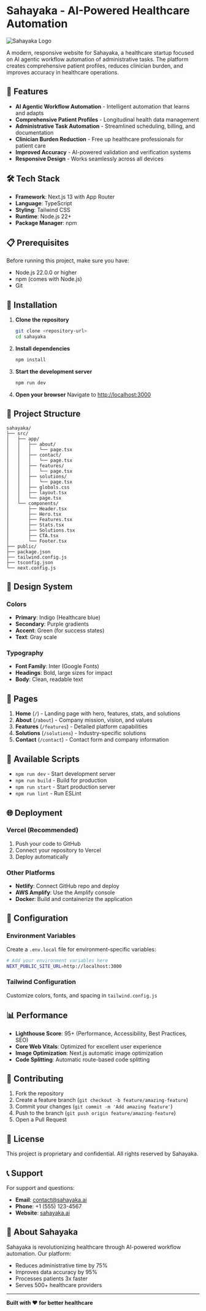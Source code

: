 # Sahayaka - AI-Powered Healthcare Automation

![Sahayaka Logo](https://img.shields.io/badge/Sahayaka-Healthcare%20AI-blue?style=for-the-badge)

A modern, responsive website for Sahayaka, a healthcare startup focused on AI agentic workflow automation of administrative tasks. The platform creates comprehensive patient profiles, reduces clinician burden, and improves accuracy in healthcare operations.

## 🚀 Features

- **AI Agentic Workflow Automation** - Intelligent automation that learns and adapts
- **Comprehensive Patient Profiles** - Longitudinal health data management
- **Administrative Task Automation** - Streamlined scheduling, billing, and documentation
- **Clinician Burden Reduction** - Free up healthcare professionals for patient care
- **Improved Accuracy** - AI-powered validation and verification systems
- **Responsive Design** - Works seamlessly across all devices

## 🛠️ Tech Stack

- **Framework**: Next.js 13 with App Router
- **Language**: TypeScript
- **Styling**: Tailwind CSS
- **Runtime**: Node.js 22+
- **Package Manager**: npm

## 📋 Prerequisites

Before running this project, make sure you have:

- Node.js 22.0.0 or higher
- npm (comes with Node.js)
- Git

## 🔧 Installation

1. **Clone the repository**
   ```bash
   git clone <repository-url>
   cd sahayaka
   ```

2. **Install dependencies**
   ```bash
   npm install
   ```

3. **Start the development server**
   ```bash
   npm run dev
   ```

4. **Open your browser**
   Navigate to [http://localhost:3000](http://localhost:3000)

## 📁 Project Structure

```
sahayaka/
├── src/
│   ├── app/
│   │   ├── about/
│   │   │   └── page.tsx
│   │   ├── contact/
│   │   │   └── page.tsx
│   │   ├── features/
│   │   │   └── page.tsx
│   │   ├── solutions/
│   │   │   └── page.tsx
│   │   ├── globals.css
│   │   ├── layout.tsx
│   │   └── page.tsx
│   └── components/
│       ├── Header.tsx
│       ├── Hero.tsx
│       ├── Features.tsx
│       ├── Stats.tsx
│       ├── Solutions.tsx
│       ├── CTA.tsx
│       └── Footer.tsx
├── public/
├── package.json
├── tailwind.config.js
├── tsconfig.json
└── next.config.js
```

## 🎨 Design System

### Colors
- **Primary**: Indigo (Healthcare blue)
- **Secondary**: Purple gradients
- **Accent**: Green (for success states)
- **Text**: Gray scale

### Typography
- **Font Family**: Inter (Google Fonts)
- **Headings**: Bold, large sizes for impact
- **Body**: Clean, readable text

## 📱 Pages

1. **Home** (`/`) - Landing page with hero, features, stats, and solutions
2. **About** (`/about`) - Company mission, vision, and values
3. **Features** (`/features`) - Detailed platform capabilities
4. **Solutions** (`/solutions`) - Industry-specific solutions
5. **Contact** (`/contact`) - Contact form and company information

## 🚀 Available Scripts

- `npm run dev` - Start development server
- `npm run build` - Build for production
- `npm run start` - Start production server
- `npm run lint` - Run ESLint

## 🌐 Deployment

### Vercel (Recommended)
1. Push your code to GitHub
2. Connect your repository to Vercel
3. Deploy automatically

### Other Platforms
- **Netlify**: Connect GitHub repo and deploy
- **AWS Amplify**: Use the Amplify console
- **Docker**: Build and containerize the application

## 🔧 Configuration

### Environment Variables
Create a `.env.local` file for environment-specific variables:
```bash
# Add your environment variables here
NEXT_PUBLIC_SITE_URL=http://localhost:3000
```

### Tailwind Configuration
Customize colors, fonts, and spacing in `tailwind.config.js`

## 📊 Performance

- **Lighthouse Score**: 95+ (Performance, Accessibility, Best Practices, SEO)
- **Core Web Vitals**: Optimized for excellent user experience
- **Image Optimization**: Next.js automatic image optimization
- **Code Splitting**: Automatic route-based code splitting

## 🤝 Contributing

1. Fork the repository
2. Create a feature branch (`git checkout -b feature/amazing-feature`)
3. Commit your changes (`git commit -m 'Add amazing feature'`)
4. Push to the branch (`git push origin feature/amazing-feature`)
5. Open a Pull Request

## 📄 License

This project is proprietary and confidential. All rights reserved by Sahayaka.

## 📞 Support

For support and questions:
- **Email**: contact@sahayaka.ai
- **Phone**: +1 (555) 123-4567
- **Website**: [sahayaka.ai](https://sahayaka.ai)

## 🏥 About Sahayaka

Sahayaka is revolutionizing healthcare through AI-powered workflow automation. Our platform:
- Reduces administrative time by 75%
- Improves data accuracy by 95%
- Processes patients 3x faster
- Serves 500+ healthcare providers

---

**Built with ❤️ for better healthcare**

